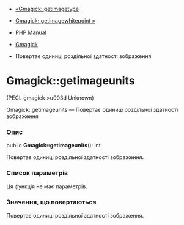 - [«Gmagick::getimagetype](gmagick.getimagetype.md)
- [Gmagick::getimagewhitepoint »](gmagick.getimagewhitepoint.md)

- [PHP Manual](index.md)
- [Gmagick](class.gmagick.md)
- Повертає одиниці роздільної здатності зображення

# Gmagick::getimageunits

(PECL gmagick \>u003d Unknown)

Gmagick::getimageunits — Повертає одиниці роздільної здатності зображення

### Опис

public **Gmagick::getimageunits**(): int

Повертає одиниці роздільної здатності зображення.

### Список параметрів

Ця функція не має параметрів.

### Значення, що повертаються

Повертає одиниці роздільної здатності зображення.
